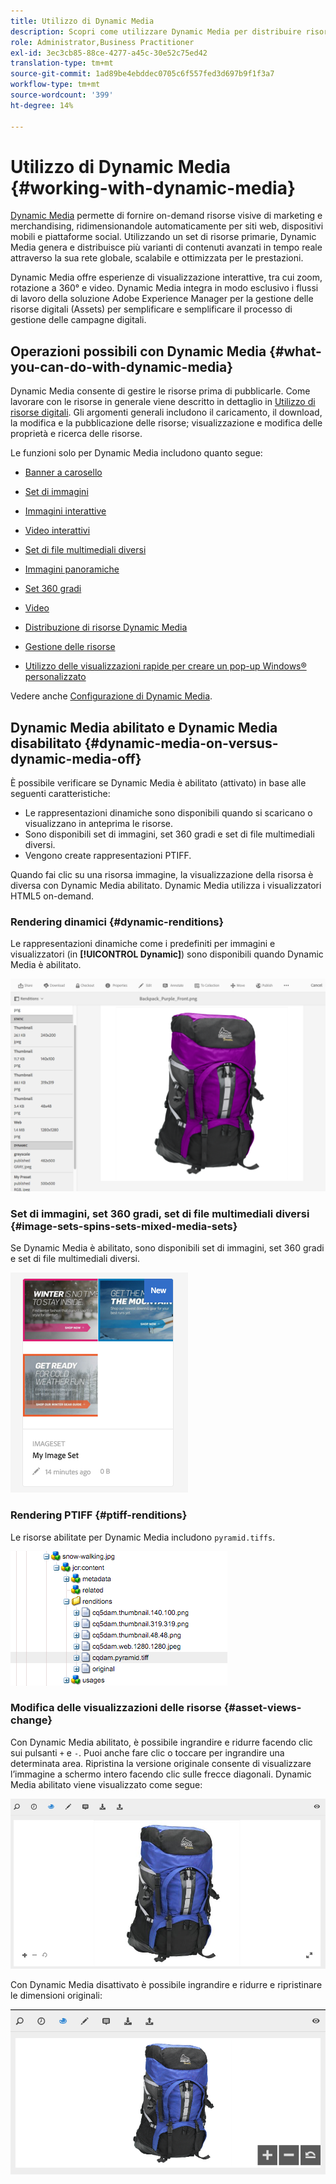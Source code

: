 ```yaml
---
title: Utilizzo di Dynamic Media
description: Scopri come utilizzare Dynamic Media per distribuire risorse da utilizzare sui siti web, mobili e social.
role: Administrator,Business Practitioner
exl-id: 3ec3cb85-88ce-4277-a45c-30e52c75ed42
translation-type: tm+mt
source-git-commit: 1ad89be4ebddec0705c6f557fed3d697b9f1f3a7
workflow-type: tm+mt
source-wordcount: '399'
ht-degree: 14%

---
```


# Utilizzo di Dynamic Media {#working-with-dynamic-media}

[Dynamic Media](https://business.adobe.com/products/experience-manager/assets/dynamic-media.html) permette di fornire on-demand risorse visive di marketing e merchandising, ridimensionandole automaticamente per siti web, dispositivi mobili e piattaforme social. Utilizzando un set di risorse primarie, Dynamic Media genera e distribuisce più varianti di contenuti avanzati in tempo reale attraverso la sua rete globale, scalabile e ottimizzata per le prestazioni.

Dynamic Media offre esperienze di visualizzazione interattive, tra cui zoom, rotazione a 360° e video. Dynamic Media integra in modo esclusivo i flussi di lavoro della soluzione Adobe Experience Manager per la gestione delle risorse digitali (Assets) per semplificare e semplificare il processo di gestione delle campagne digitali.

<!-- >[!NOTE]
>
>A Community article is available on [Working with Adobe Experience Manager and Dynamic Media](https://helpx.adobe.com/experience-manager/using/aem_dynamic_media.html). -->

## Operazioni possibili con Dynamic Media {#what-you-can-do-with-dynamic-media}

Dynamic Media consente di gestire le risorse prima di pubblicarle. Come lavorare con le risorse in generale viene descritto in dettaglio in [Utilizzo di risorse digitali](/help/assets/manage-digital-assets.md). Gli argomenti generali includono il caricamento, il download, la modifica e la pubblicazione delle risorse; visualizzazione e modifica delle proprietà e ricerca delle risorse.

Le funzioni solo per Dynamic Media includono quanto segue:

* [Banner a carosello](carousel-banners.md)
* [Set di immagini](image-sets.md)
* [Immagini interattive](interactive-images.md)
* [Video interattivi](interactive-videos.md)
* [Set di file multimediali diversi](mixed-media-sets.md)
* [Immagini panoramiche](panoramic-images.md)

* [Set 360 gradi](spin-sets.md)
* [Video](video.md)
* [Distribuzione di risorse Dynamic Media](delivering-dynamic-media-assets.md)
* [Gestione delle risorse](managing-assets.md)
* [Utilizzo delle visualizzazioni rapide per creare un pop-up Windows® personalizzato](custom-pop-ups.md)

Vedere anche [Configurazione di Dynamic Media](administering-dynamic-media.md).

<!-- 

OBSOLETE UNTIL INTEGRATING SCENE7 TOPIC GETS A MAJOR UPDATE
>[!NOTE]
>
>To understand the differences between using Dynamic Media and integrating Dynamic Media Classic with AEM, see [Dynamic Media Classic integration versus Dynamic Media](/help/sites-cloud/administering/integrating-scene7.md#aem-scene-integration-versus-dynamic-media).

-->

## Dynamic Media abilitato e Dynamic Media disabilitato {#dynamic-media-on-versus-dynamic-media-off}

È possibile verificare se Dynamic Media è abilitato (attivato) in base alle seguenti caratteristiche:

* Le rappresentazioni dinamiche sono disponibili quando si scaricano o visualizzano in anteprima le risorse.
* Sono disponibili set di immagini, set 360 gradi e set di file multimediali diversi.
* Vengono create rappresentazioni PTIFF.

Quando fai clic su una risorsa immagine, la visualizzazione della risorsa è diversa con Dynamic Media abilitato. Dynamic Media utilizza i visualizzatori HTML5 on-demand.

### Rendering dinamici {#dynamic-renditions}

Le rappresentazioni dinamiche come i predefiniti per immagini e visualizzatori (in **[!UICONTROL Dynamic]**) sono disponibili quando Dynamic Media è abilitato.

![chlimage_1-358](assets/chlimage_1-358.png)

### Set di immagini, set 360 gradi, set di file multimediali diversi {#image-sets-spins-sets-mixed-media-sets}

Se Dynamic Media è abilitato, sono disponibili set di immagini, set 360 gradi e set di file multimediali diversi.

![chlimage_1-359](assets/chlimage_1-359.png)

### Rendering PTIFF {#ptiff-renditions}

Le risorse abilitate per Dynamic Media includono `pyramid.tiffs`.

![chlimage_1-360](assets/chlimage_1-360.png)

### Modifica delle visualizzazioni delle risorse {#asset-views-change}

Con Dynamic Media abilitato, è possibile ingrandire e ridurre facendo clic sui pulsanti `+` e `-`. Puoi anche fare clic o toccare per ingrandire una determinata area. Ripristina la versione originale consente di visualizzare l’immagine a schermo intero facendo clic sulle frecce diagonali. Dynamic Media abilitato viene visualizzato come segue:

![chlimage_1-361](assets/chlimage_1-361.png)

Con Dynamic Media disattivato è possibile ingrandire e ridurre e ripristinare le dimensioni originali:

![chlimage_1-362](assets/chlimage_1-362.png)
